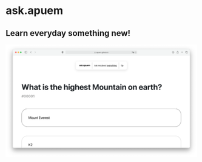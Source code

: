 # ask.apuem

## Learn everyday something new!
![Demo Image](https://raw.githubusercontent.com/apuem/static/master/ask-demo.png)

